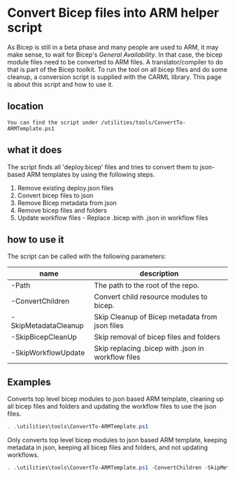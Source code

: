 # Convert Bicep files into ARM helper script

As Bicep is still in a beta phase and many people are used to ARM, it may make sense, to wait for Bicep's _General Availability_. In that case, the bicep module files need to be converted to ARM files. A translator/compiler to do that is part of the Bicep toolkit. To run the tool on all bicep files and do some cleanup, a conversion script is supplied with the CARML library. This page is about this script and how to use it.

## location

`You can find the script under /utilities/tools/ConvertTo-ARMTemplate.ps1`

## what it does

The script finds all 'deploy.bicep' files and tries to convert them to json-based ARM templates
by using the following steps.
1. Remove existing deploy.json files
1. Convert bicep files to json
1. Remove Bicep metadata from json
1. Remove bicep files and folders
1. Update workflow files - Replace .bicep with .json in workflow files
## how to use it

The script can be called with the following parameters:

| name | description |
|-|-|
| -Path | The path to the root of the repo. |
| -ConvertChildren | Convert child resource modules to bicep. |
| -SkipMetadataCleanup | Skip Cleanup of Bicep metadata from json files |
| -SkipBicepCleanUp | Skip removal of bicep files and folders |
| -SkipWorkflowUpdate | Skip replacing .bicep with .json in workflow files |

## Examples

Converts top level bicep modules to json based ARM template, cleaning up all bicep files and folders and updating the workflow files to use the json files.
```powershell
. .\utilities\tools\ConvertTo-ARMTemplate.ps1
```

Only converts top level bicep modules to json based ARM template, keeping metadata in json, keeping all bicep files and folders, and not updating workflows.
```powershell
. .\utilities\tools\ConvertTo-ARMTemplate.ps1 -ConvertChildren -SkipMetadataCleanup -SkipBicepCleanUp -SkipWorkflowUpdate
```
